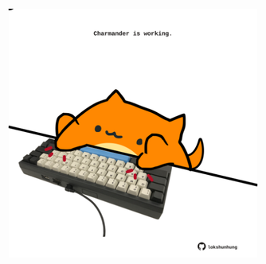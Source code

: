 <!-- built at 21/03/2021, 04:01:59 UTC -->
<p align="center">
  <img width="500" height="500" src="./ReadmeImage.svg">
</p>
